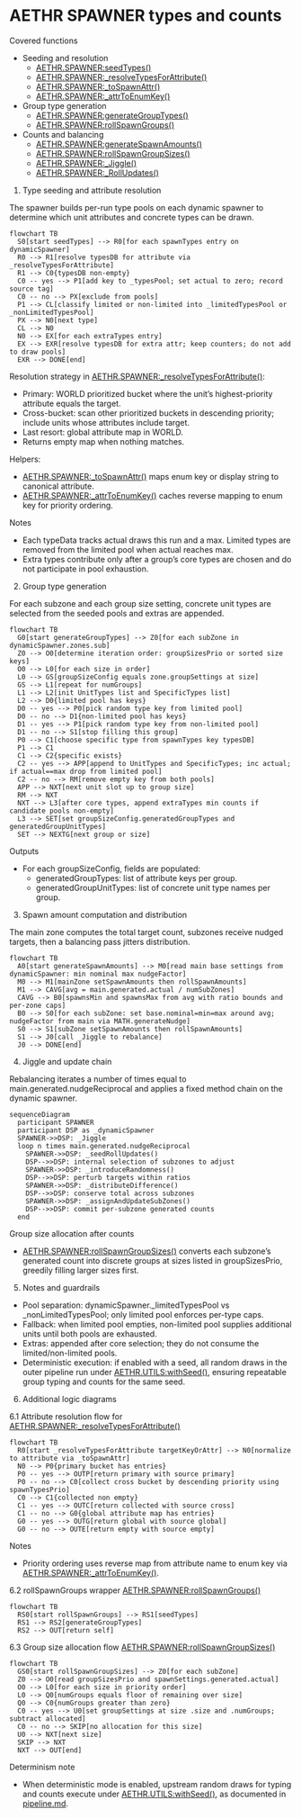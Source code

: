 # AETHR SPAWNER types and counts

Covered functions
- Seeding and resolution
  - [AETHR.SPAWNER:seedTypes()](../../dev/SPAWNER.lua:1804)
  - [AETHR.SPAWNER:_resolveTypesForAttribute()](../../dev/SPAWNER.lua:1748)
  - [AETHR.SPAWNER:_toSpawnAttr()](../../dev/SPAWNER.lua:1712)
  - [AETHR.SPAWNER:_attrToEnumKey()](../../dev/SPAWNER.lua:1721)
- Group type generation
  - [AETHR.SPAWNER:generateGroupTypes()](../../dev/SPAWNER.lua:1600)
  - [AETHR.SPAWNER:rollSpawnGroups()](../../dev/SPAWNER.lua:1588)
- Counts and balancing
  - [AETHR.SPAWNER:generateSpawnAmounts()](../../dev/SPAWNER.lua:1918)
  - [AETHR.SPAWNER:rollSpawnGroupSizes()](../../dev/SPAWNER.lua:1876)
  - [AETHR.SPAWNER:_Jiggle()](../../dev/SPAWNER.lua:1978)
  - [AETHR.SPAWNER:_RollUpdates()](../../dev/SPAWNER.lua:2002)

1. Type seeding and attribute resolution

The spawner builds per-run type pools on each dynamic spawner to determine which unit attributes and concrete types can be drawn.

```mermaid
flowchart TB
  S0[start seedTypes] --> R0[for each spawnTypes entry on dynamicSpawner]
  R0 --> R1[resolve typesDB for attribute via _resolveTypesForAttribute]
  R1 --> C0{typesDB non-empty}
  C0 -- yes --> P1[add key to _typesPool; set actual to zero; record source tag]
  C0 -- no --> PX[exclude from pools]
  P1 --> CL[classify limited or non-limited into _limitedTypesPool or _nonLimitedTypesPool]
  PX --> N0[next type]
  CL --> N0
  N0 --> EX[for each extraTypes entry]
  EX --> EXR[resolve typesDB for extra attr; keep counters; do not add to draw pools]
  EXR --> DONE[end]
```

Resolution strategy in [AETHR.SPAWNER:_resolveTypesForAttribute()](../../dev/SPAWNER.lua:1748):
- Primary: WORLD prioritized bucket where the unit’s highest-priority attribute equals the target.
- Cross-bucket: scan other prioritized buckets in descending priority; include units whose attributes include target.
- Last resort: global attribute map in WORLD.
- Returns empty map when nothing matches.

Helpers:
- [AETHR.SPAWNER:_toSpawnAttr()](../../dev/SPAWNER.lua:1712) maps enum key or display string to canonical attribute.
- [AETHR.SPAWNER:_attrToEnumKey()](../../dev/SPAWNER.lua:1721) caches reverse mapping to enum key for priority ordering.

Notes
- Each typeData tracks actual draws this run and a max. Limited types are removed from the limited pool when actual reaches max.
- Extra types contribute only after a group’s core types are chosen and do not participate in pool exhaustion.

2. Group type generation

For each subzone and each group size setting, concrete unit types are selected from the seeded pools and extras are appended.

```mermaid
flowchart TB
  G0[start generateGroupTypes] --> Z0[for each subZone in dynamicSpawner.zones.sub]
  Z0 --> O0[determine iteration order: groupSizesPrio or sorted size keys]
  O0 --> L0[for each size in order]
  L0 --> GS[groupSizeConfig equals zone.groupSettings at size]
  GS --> L1[repeat for numGroups]
  L1 --> L2[init UnitTypes list and SpecificTypes list]
  L2 --> D0{limited pool has keys}
  D0 -- yes --> P0[pick random type key from limited pool]
  D0 -- no --> D1{non-limited pool has keys}
  D1 -- yes --> P1[pick random type key from non-limited pool]
  D1 -- no --> S1[stop filling this group]
  P0 --> C1[choose specific type from spawnTypes key typesDB]
  P1 --> C1
  C1 --> C2{specific exists}
  C2 -- yes --> APP[append to UnitTypes and SpecificTypes; inc actual; if actual==max drop from limited pool]
  C2 -- no --> RM[remove empty key from both pools]
  APP --> NXT[next unit slot up to group size]
  RM --> NXT
  NXT --> L3[after core types, append extraTypes min counts if candidate pools non-empty]
  L3 --> SET[set groupSizeConfig.generatedGroupTypes and generatedGroupUnitTypes]
  SET --> NEXTG[next group or size]
```

Outputs
- For each groupSizeConfig, fields are populated:
  - generatedGroupTypes: list of attribute keys per group.
  - generatedGroupUnitTypes: list of concrete unit type names per group.

3. Spawn amount computation and distribution

The main zone computes the total target count, subzones receive nudged targets, then a balancing pass jitters distribution.

```mermaid
flowchart TB
  A0[start generateSpawnAmounts] --> M0[read main base settings from dynamicSpawner: min nominal max nudgeFactor]
  M0 --> M1[mainZone setSpawnAmounts then rollSpawnAmounts]
  M1 --> CAVG[avg = main.generated.actual / numSubZones]
  CAVG --> B0[spawnsMin and spawnsMax from avg with ratio bounds and per-zone caps]
  B0 --> S0[for each subZone: set base.nominal=min=max around avg; nudgeFactor from main via MATH.generateNudge]
  S0 --> S1[subZone setSpawnAmounts then rollSpawnAmounts]
  S1 --> J0[call _Jiggle to rebalance]
  J0 --> DONE[end]
```

4. Jiggle and update chain

Rebalancing iterates a number of times equal to main.generated.nudgeReciprocal and applies a fixed method chain on the dynamic spawner.

```mermaid
sequenceDiagram
  participant SPAWNER
  participant DSP as _dynamicSpawner
  SPAWNER->>DSP: _Jiggle
  loop n times main.generated.nudgeReciprocal
    SPAWNER->>DSP: _seedRollUpdates()
    DSP-->>DSP: internal selection of subzones to adjust
    SPAWNER->>DSP: _introduceRandomness()
    DSP-->>DSP: perturb targets within ratios
    SPAWNER->>DSP: _distributeDifference()
    DSP-->>DSP: conserve total across subzones
    SPAWNER->>DSP: _assignAndUpdateSubZones()
    DSP-->>DSP: commit per-subzone generated counts
  end
```

Group size allocation after counts
- [AETHR.SPAWNER:rollSpawnGroupSizes()](../../dev/SPAWNER.lua:1876) converts each subzone’s generated count into discrete groups at sizes listed in groupSizesPrio, greedily filling larger sizes first.

5. Notes and guardrails

- Pool separation: dynamicSpawner._limitedTypesPool vs _nonLimitedTypesPool; only limited pool enforces per-type caps.
- Fallback: when limited pool empties, non-limited pool supplies additional units until both pools are exhausted.
- Extras: appended after core selection; they do not consume the limited/non-limited pools.
- Deterministic execution: if enabled with a seed, all random draws in the outer pipeline run under [AETHR.UTILS:withSeed()](../../dev/UTILS.lua:242), ensuring repeatable group typing and counts for the same seed.

6. Additional logic diagrams

6.1 Attribute resolution flow for [AETHR.SPAWNER:_resolveTypesForAttribute()](../../dev/SPAWNER.lua:1748)

```mermaid
flowchart TB
  R0[start _resolveTypesForAttribute targetKeyOrAttr] --> N0[normalize to attribute via _toSpawnAttr]
  N0 --> P0{primary bucket has entries}
  P0 -- yes --> OUTP[return primary with source primary]
  P0 -- no --> C0[collect cross bucket by descending priority using spawnTypesPrio]
  C0 --> C1{collected non empty}
  C1 -- yes --> OUTC[return collected with source cross]
  C1 -- no --> G0{global attribute map has entries}
  G0 -- yes --> OUTG[return global with source global]
  G0 -- no --> OUTE[return empty with source empty]
```

Notes
- Priority ordering uses reverse map from attribute name to enum key via [AETHR.SPAWNER:_attrToEnumKey()](../../dev/SPAWNER.lua:1721).


6.2 rollSpawnGroups wrapper [AETHR.SPAWNER:rollSpawnGroups()](../../dev/SPAWNER.lua:1588)

```mermaid
flowchart TB
  RS0[start rollSpawnGroups] --> RS1[seedTypes]
  RS1 --> RS2[generateGroupTypes]
  RS2 --> OUT[return self]
```


6.3 Group size allocation flow [AETHR.SPAWNER:rollSpawnGroupSizes()](../../dev/SPAWNER.lua:1876)

```mermaid
flowchart TB
  GS0[start rollSpawnGroupSizes] --> Z0[for each subZone]
  Z0 --> O0[read groupSizesPrio and spawnSettings.generated.actual]
  O0 --> L0[for each size in priority order]
  L0 --> Q0[numGroups equals floor of remaining over size]
  Q0 --> C0{numGroups greater than zero}
  C0 -- yes --> U0[set groupSettings at size .size and .numGroups; subtract allocated]
  C0 -- no --> SKIP[no allocation for this size]
  U0 --> NXT[next size]
  SKIP --> NXT
  NXT --> OUT[end]
```

Determinism note
- When deterministic mode is enabled, upstream random draws for typing and counts execute under [AETHR.UTILS:withSeed()](../../dev/UTILS.lua:242), as documented in [pipeline.md](docs/spawner/pipeline.md).
